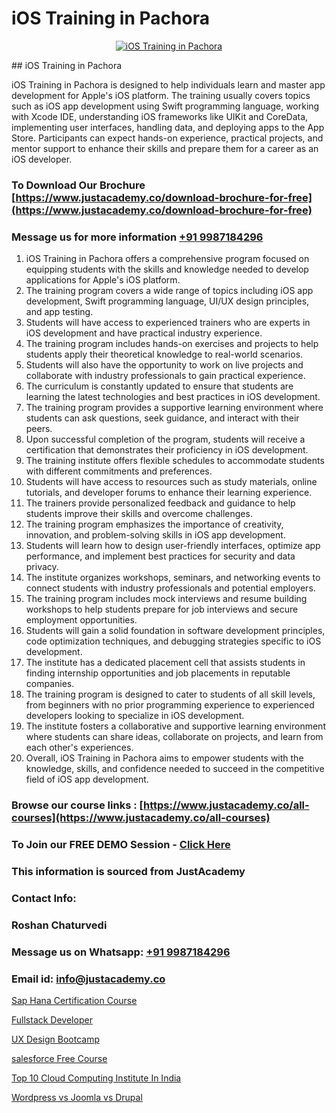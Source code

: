 # iOS Training in Pachora

<p align="center">
  <a href="https://justacademy.co/course-detail/ios-training">
    <img src="https://justacademy.co/storage2/course_image/1676636008_course_image.webp" alt="iOS Training in Pachora">
  </a>
</p>
## iOS Training in Pachora

iOS Training in Pachora is designed to help individuals learn and master app development for Apple's iOS platform. The training usually covers topics such as iOS app development using Swift programming language, working with Xcode IDE, understanding iOS frameworks like UIKit and CoreData, implementing user interfaces, handling data, and deploying apps to the App Store. Participants can expect hands-on experience, practical projects, and mentor support to enhance their skills and prepare them for a career as an iOS developer.
### To Download Our Brochure [https://www.justacademy.co/download-brochure-for-free](https://www.justacademy.co/download-brochure-for-free)
### Message us for more information [+91 9987184296](https://api.whatsapp.com/send?phone=919987184296)
1) iOS Training in Pachora offers a comprehensive program focused on equipping students with the skills and knowledge needed to develop applications for Apple's iOS platform.
2) The training program covers a wide range of topics including iOS app development, Swift programming language, UI/UX design principles, and app testing.
3) Students will have access to experienced trainers who are experts in iOS development and have practical industry experience.
4) The training program includes hands-on exercises and projects to help students apply their theoretical knowledge to real-world scenarios.
5) Students will also have the opportunity to work on live projects and collaborate with industry professionals to gain practical experience.
6) The curriculum is constantly updated to ensure that students are learning the latest technologies and best practices in iOS development.
7) The training program provides a supportive learning environment where students can ask questions, seek guidance, and interact with their peers.
8) Upon successful completion of the program, students will receive a certification that demonstrates their proficiency in iOS development.
9) The training institute offers flexible schedules to accommodate students with different commitments and preferences.
10) Students will have access to resources such as study materials, online tutorials, and developer forums to enhance their learning experience.
11) The trainers provide personalized feedback and guidance to help students improve their skills and overcome challenges.
12) The training program emphasizes the importance of creativity, innovation, and problem-solving skills in iOS app development.
13) Students will learn how to design user-friendly interfaces, optimize app performance, and implement best practices for security and data privacy.
14) The institute organizes workshops, seminars, and networking events to connect students with industry professionals and potential employers.
15) The training program includes mock interviews and resume building workshops to help students prepare for job interviews and secure employment opportunities.
16) Students will gain a solid foundation in software development principles, code optimization techniques, and debugging strategies specific to iOS development.
17) The institute has a dedicated placement cell that assists students in finding internship opportunities and job placements in reputable companies.
18) The training program is designed to cater to students of all skill levels, from beginners with no prior programming experience to experienced developers looking to specialize in iOS development.
19) The institute fosters a collaborative and supportive learning environment where students can share ideas, collaborate on projects, and learn from each other's experiences.
20) Overall, iOS Training in Pachora aims to empower students with the knowledge, skills, and confidence needed to succeed in the competitive field of iOS app development.

### Browse our course links : [https://www.justacademy.co/all-courses](https://www.justacademy.co/all-courses) 
### To Join our FREE DEMO Session - [Click Here](https://www.justacademy.co/register-for-course-demo)


### This information is sourced from JustAcademy
### Contact Info:
### Roshan Chaturvedi
### Message us on Whatsapp: [+91 9987184296](https://api.whatsapp.com/send?phone=919987184296)
### Email id: [info@justacademy.co](mailto:info@justacademy.co)
                
[Sap Hana Certification Course](https://www.linkedin.com/pulse/sap-hana-certification-course-justacademy-sunnyvale-kwzmc/)

[Fullstack Developer](https://www.linkedin.com/pulse/fullstack-developer-justacademy-chandigarh-jxncc/)

[UX Design Bootcamp](https://medium.com/@mahi3106/ux-design-bootcamp-17094286d2dc)

[salesforce Free Course](https://medium.com/@prempja40/salesforce-free-course-d515b441ae33)

[Top 10 Cloud Computing Institute In India](https://justacademyin.github.io/justacademy/top-10-cloud-computing-institute-in-india)

[Wordpress vs Joomla vs Drupal](https://justacademyin.github.io/justacademy/wordpress-vs-joomla-vs-drupal)

